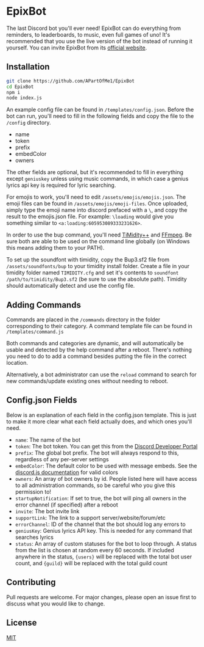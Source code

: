 # EpixBot

The last Discord bot you'll ever need! EpixBot can do everything from reminders, to leaderboards, to music, even full games of uno! It's recommended that you use the live version of the bot instead of running it yourself. You can invite EpixBot from its [official website](https://www.epixbot.gq).

## Installation

```bash
git clone https://github.com/APartOfMe1/EpixBot
cd EpixBot
npm i
node index.js
```

An example config file can be found in `/templates/config.json`. Before the bot can run, you'll need to fill in the following fields and copy the file to the `/config` directory.

- name
- token
- prefix
- embedColor
- owners

The other fields are optional, but it's recommended to fill in everything except `geniuskey` unless using music commands, in which case a genius lyrics api key is required for lyric searching.

For emojis to work, you'll need to edit `/assets/emojis/emojis.json`. The emoji files can be found in `/assets/emojis/emoji-files`. Once uploaded, simply type the emoji name into discord prefaced with a `\`, and copy the result to the emojis.json file. For example: `\loading` would give you something similar to `<a:loading:605953089333231626>`.

In order to use the bup command, you'll need [TiMidity++](https://sourceforge.net/projects/timidity/) and [FFmpeg](https://ffmpeg.org/). Be sure both are able to be used on the command line globally (on Windows this means adding them to your PATH).

To set up the soundfont with timidity, copy the Bup3.sf2 file from `/assets/soundfonts/bup` to your timidity install folder. Create a file in your timidity folder named `TIMIDITY.cfg` and set it's contents to `soundfont /path/to/timidity/Bup3.sf2` (be sure to use the absolute path). Timidity should automatically detect and use the config file.

## Adding Commands

Commands are placed in the `/commands` directory in the folder corresponding to their category. A command template file can be found in `/templates/command.js`

Both commands and categories are dynamic, and will automatically be usable and detected by the help command after a reboot. There's nothing you need to do to add a command besides putting the file in the correct location.

Alternatively, a bot administrator can use the `reload` command to search for new commands/update existing ones without needing to reboot. 

## Config.json Fields

Below is an explanation of each field in the config.json template. This is just to make it more clear what each field actually does, and which ones you'll need.

- `name`: The name of the bot
- `token`: The bot token. You can get this from the [Discord Developer Portal](https://discord.com/developers/applications/)
- `prefix`: The global bot prefix. The bot will always respond to this, regardless of any per-server settings
- `embedColor`: The default color to be used with message embeds. See the [discord.js documentation](https://discord.js.org/#/docs/main/stable/class/MessageEmbed?scrollTo=setColor) for valid colors
- `owners`: An array of bot owners by id. People listed here will have access to all administration commands, so be careful who you give this permission to!
- `startupNotification`: If set to true, the bot will ping all owners in the error channel (if specified) after a reboot
- `invite`: The bot invite link
- `supportLink`: The link to a support server/website/forum/etc
- `errorChannel`: ID of the channel that the bot should log any errors to
- `geniusKey`: Genius lyrics API key. This is needed for any command that searches lyrics
- `status`:  An array of custom statuses for the bot to loop through. A status from the list is chosen at random every 60 seconds. If included anywhere in the status, `{users}` will be replaced with the total bot user count, and `{guild}` will be replaced with the total guild count

## Contributing
Pull requests are welcome. For major changes, please open an issue first to discuss what you would like to change.

## License
[MIT](https://choosealicense.com/licenses/mit/)
